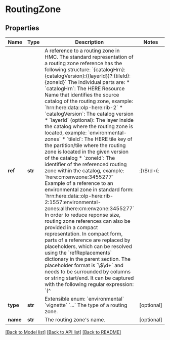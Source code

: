 # RoutingZone

## Properties
Name | Type | Description | Notes
------------ | ------------- | ------------- | -------------
**ref** | **str** | A reference to a routing zone in HMC.  The standard representation of a routing zone reference has the following structure: &#x60;{catalogHrn}:{catalogVersion}:({layerId})?:{tileId}:{zoneId}&#x60;  The individual parts are: * &#x60;catalogHrn&#x60;: The HERE Resource Name that identifies the source catalog of the routing zone, example: &#x60;hrn:here:data::olp-here:rib-2&#x60; * &#x60;catalogVersion&#x60;: The catalog version * &#x60;layerId&#x60; (optional): The layer inside the catalog where the routing zone is located, example: &#x60;environmental-zones&#x60; * &#x60;tileId&#x60;: The HERE tile key of the partition/tile where the routing zone is located in the given version of the catalog * &#x60;zoneId&#x60;: The identifier of the referenced routing zone within the catalog, example: &#x60;here:cm:envzone:3455277&#x60;  Example of a reference to an environmental zone in standard form: &#x60;hrn:here:data::olp-here:rib-2:1557:environmental-zones:all:here:cm:envzone:3455277&#x60;  In order to reduce reponse size, routing zone references can also be provided in a compact representation. In compact form, parts of a reference are replaced by placeholders, which can be resolved using the &#x60;refReplacements&#x60; dictionary in the parent section. The placeholder format is &#x60;\\$\\d+&#x60; and needs to be surrounded by columns or string start/end. It can be captured with the following regular expression: &#x60;(^|:)\\$\\d+(:|$)&#x60;  Example of the aforementioned environmental zone reference in compact form: &#x60;$0:$1:3455277&#x60; With the corresponding &#x60;refReplacements&#x60;: &#x60;&#x60;&#x60; \&quot;refReplacements\&quot;: {   \&quot;0\&quot;: \&quot;hrn:here:data::olp-here:rib-2:1557\&quot;,   \&quot;1\&quot;: \&quot;environmental-zones:all:here:cm:envzone\&quot; } &#x60;&#x60;&#x60;  | [optional] 
**type** | **str** | Extensible enum: &#x60;environmental&#x60; &#x60;vignette&#x60; &#x60;...&#x60;   The type of a routing zone.  | [optional] 
**name** | **str** | The routing zone&#x27;s name. | [optional] 

[[Back to Model list]](../README.md#documentation-for-models) [[Back to API list]](../README.md#documentation-for-api-endpoints) [[Back to README]](../README.md)

